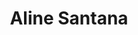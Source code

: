 ---
layout: post
title: "Aline Santana"
tags: artesas
permalink: "/alinesantana"
nome: "Aline Santana Gomes"
numero: 81996347268
---